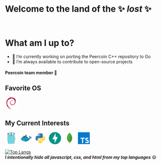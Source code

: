 # Welcome to the land of the ✨ _lost_ ✨
<div style="text-align: center;">
<img src="https://c.tenor.com/g0O71yszHeEAAAAi/ultrakillnatan.gif" style="padding-left:150%;"/>
</div>

# What am I up to?
- 🔭 I’m currently working on porting the Peercoin C++ repository to Go
- 👯 I’m always available to contribute to open-source projects
#### Peercoin team member 🌱

## Favorite OS
<div>
<img src="https://raw.githubusercontent.com/devicons/devicon/master/icons/debian/debian-original.svg" title="Debian" **alt="Debian" width="40" height="40"/>&nbsp;
</div>

## My Current Interests
<div>
  <img src="https://raw.githubusercontent.com/devicons/devicon/master/icons/go/go-original.svg" title="Go" alt="Go" width="40" height="40"/>&nbsp;
  <img src="https://raw.githubusercontent.com/devicons/devicon/master/icons/docker/docker-original.svg" title="Docker" **alt="Docker" width="40" height="40"/>&nbsp;
  <img src="https://raw.githubusercontent.com/devicons/devicon/master/icons/python/python-original.svg" title="Python" **alt="Python" width="40" height="40"/>&nbsp;
   <img src="https://raw.githubusercontent.com/devicons/devicon/master/icons/fastapi/fastapi-original.svg" title="FastAPI" **alt="FastAPI" width="40" height="40"/>&nbsp;
  <img src="https://raw.githubusercontent.com/devicons/devicon/master/icons/mongodb/mongodb-original.svg" title="MongoDB" **alt="MongoDB" width="40" height="40"/>&nbsp;
  <img src="https://raw.githubusercontent.com/devicons/devicon/master/icons/typescript/typescript-original.svg" title="TypeScript" **alt="TypeScript" width="40" height="40"/>&nbsp;
</div>

[![Top Langs](https://github-readme-stats.vercel.app/api/top-langs/?username=saeveritt&hide=javascript,css,html&layout=compact)](https://github.com/saeveritt)
<br> ___I intentionally hide all javascript, css, and html from my top languages___ 😄
